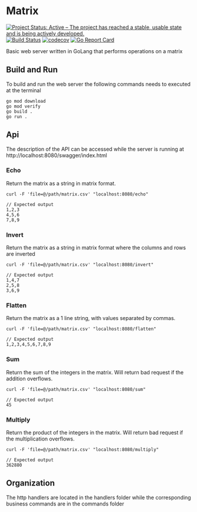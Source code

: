 # Matrix

[![Project Status: Active – The project has reached a stable, usable state and is being actively developed.](https://www.repostatus.org/badges/latest/active.svg)](https://www.repostatus.org/#wip) [![Build Status](https://travis-ci.com/dragosv/matrix.svg?branch=master)](https://travis-ci.com/dragosv/matrix)
[![codecov](https://codecov.io/gh/dragosv/matrix/branch/master/graph/badge.svg)](https://codecov.io/gh/dragosv/matrix)
[![Go Report Card](https://goreportcard.com/badge/github.com/dragosv/matrix)](https://goreportcard.com/report/github.com/dragosv/matrix)

Basic web server written in GoLang that performs operations on a matrix

## Build and Run

To build and run the web server the following commands needs to executed at the terminal 

```
go mod download
go mod verify
go build .
go run .
``` 

## Api
The description of the API can be accessed while the server is running at http://localhost:8080/swagger/index.html

### Echo 
Return the matrix as a string in matrix format.

```
curl -F 'file=@/path/matrix.csv' "localhost:8080/echo"

// Expected output
1,2,3
4,5,6
7,8,9
``` 
### Invert
Return the matrix as a string in matrix format where the columns and rows are inverted
```
curl -F 'file=@/path/matrix.csv' "localhost:8080/invert"

// Expected output
1,4,7
2,5,8
3,6,9
``` 
### Flatten
Return the matrix as a 1 line string, with values separated by commas.
```
curl -F 'file=@/path/matrix.csv' "localhost:8080/flatten"

// Expected output
1,2,3,4,5,6,7,8,9
``` 
### Sum
Return the sum of the integers in the matrix. Will return bad request if the addition overflows.
    
```
curl -F 'file=@/path/matrix.csv' "localhost:8080/sum"

// Expected output
45
``` 
### Multiply
Return the product of the integers in the matrix. Will return bad request if the multiplication overflows. 
    
```
curl -F 'file=@/path/matrix.csv' "localhost:8080/multiply"

// Expected output
362880
``` 

## Organization

The http handlers are located in the handlers folder while the corresponding business commands are in the commands folder
